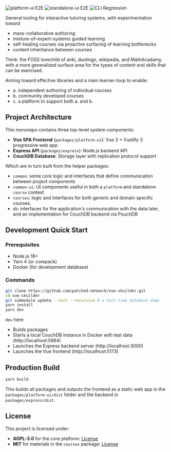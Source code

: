 ![`platform-ui` E2E](https://github.com/patched-network/vue-skuilder/actions/workflows/e2e-tests.yml/badge.svg)
![`standalone-ui` E2E](https://github.com/patched-network/vue-skuilder/actions/workflows/standalone-e2e-tests.yml/badge.svg)
![CLI Regression](https://github.com/patched-network/vue-skuilder/actions/workflows/cli-regression-test.yml/badge.svg)

General tooling for interactive tutoring systems, with experimentation toward
- mass-collaborative authoring
- mixture-of-expert-systems guided learning
- self-healing courses via proactive surfacing of learning bottlenecks
- content inheritance between courses

Think: the FOSS lovechild of anki, duolingo, wikipedia, and MathAcadamy, with a more generalized surface area for the types of content and skills that can be exercised.

Aiming toward effective libraries and a main learner-loop to enable:
- a. independent authoring of individual courses
- b. community developed courses
- c. a platform to support both a. and b.

## Project Architecture

This monorepo contains three top-level system components:

- **Vue SPA Frontend** (`packages/platform-ui`): Vue 3 + Vuetify 3 progressive web app
- **Express API** (`packages/express`): Node.js backend API
- **CouchDB Database**: Storage layer with replication protocol support

Which are in turn built from the helper packages:

- `common`: some core logic and interfaces that define communication between project components
- `common-ui`: UI components useful in both a `platform` and standalone `course` context
- `courses`: logic and interfaces for both generic and domain specific courses.
- `db`: interfaces for the application's communication with the data later, and an implementation for CouchDB backend via PouchDB

## Development Quick Start

### Prerequisites

- Node.js 18+
- Yarn 4 (or corepack)
- Docker (for development database)

### Commands

```bash
git clone https://github.com/patched-network/vue-skuilder.git
cd vue-skuilder
git submodule update --init --recursive # a test-time database dump
yarn install
yarn dev
```

`dev` here:
- Builds packages
- Starts a local CouchDB instance in Docker with test data (http://localhost:5984)
- Launches the Express backend server (http://localhost:3000)
- Launches the Vue frontend (http://localhost:5173)

## Production Build

```bash
yarn build
```

This builds all packages and outputs the frontend as a static web app in the `packages/platform-ui/dist` folder and the backend in `packages/express/dist`.

## License

This project is licensed under:

- **AGPL-3.0** for the core platform: [License](https://opensource.org/licenses/AGPL-3.0)
- **MIT** for materials in the `courses` package: [License](https://opensource.org/licenses/MIT)
